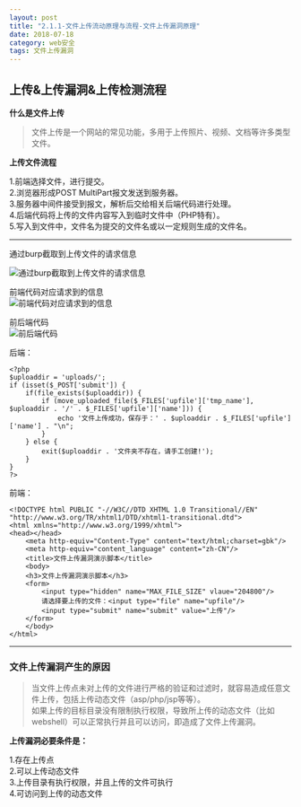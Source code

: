 ```yaml
---
layout: post
title: "2.1.1-文件上传流动原理与流程-文件上传漏洞原理"
date: 2018-07-18
category: web安全
tags: 文件上传漏洞
---
```


## 上传&上传漏洞&上传检测流程

**什么是文件上传**  

> 文件上传是一个网站的常见功能，多用于上传照片、视频、文档等许多类型文件。

**上传文件流程**  

1.前端选择文件，进行提交。  
2.浏览器形成POST MultiPart报文发送到服务器。  
3.服务器中间件接受到报文，解析后交给相关后端代码进行处理。  
4.后端代码将上传的文件内容写入到临时文件中（PHP特有）。  
5.写入到文件中，文件名为提交的文件名或以一定规则生成的文件名。  

---

通过burp截取到上传文件的请求信息  

![通过burp截取到上传文件的请求信息]({{site.img_link}}/14/01.png)

前端代码对应请求到的信息  
![前端代码对应请求到的信息]({{site.img_link}}/14/02.png)

前后端代码  
![前后端代码 ]({{site.img_link}}/14/03.png)

后端：

	<?php
	$uploaddir = 'uploads/';
	if (isset($_POST['submit']) {
		if(file_exists($uploaddir)) {
			if (move_uploaded_file($_FILES['upfile']['tmp_name'], $uploaddir . '/' . $_FILES['upfile']['name'])) {
				echo '文件上传成功，保存于：' . $uploaddir . $_FILES['upfile']['name'] . "\n";
			}
		} else {
			exit($uploaddir . '文件夹不存在，请手工创建!');
		}
	}
	?>


前端：

	<!DOCTYPE html PUBLIC "-//W3C//DTD XHTML 1.0 Transitional//EN" 
	"http://www.w3.org/TR/xhtml1/DTD/xhtml1-transitional.dtd">
	<html xmlns="http://www.w3.org/1999/xhtml">
	<head></head>
		<meta http-equiv="Content-Type" content="text/html;charset=gbk"/>
		<meta http-equiv="content_language" content="zh-CN"/>
		<title>文件上传漏洞演示脚本</title>
		<body>
		<h3>文件上传漏洞演示脚本</h3>
		<form>
			<input type="hidden" name="MAX_FILE_SIZE" vlaue="204800"/>
			请选择要上传的文件：<input type="file" name="upfile"/>
			<input type="submit" name="submit" value="上传"/>
		</form>
		</body>
	</html>
---

### 文件上传漏洞产生的原因

> 当文件上传点未对上传的文件进行严格的验证和过滤时，就容易造成任意文件上传，包括上传动态文件（asp/php/jsp等等）。   
> 如果上传的目标目录没有限制执行权限，导致所上传的动态文件（比如webshell）可以正常执行并且可以访问，即造成了文件上传漏洞。  

**上传漏洞必要条件是：**

1.存在上传点  
2.可以上传动态文件  
3.上传目录有执行权限，并且上传的文件可执行  
4.可访问到上传的动态文件


